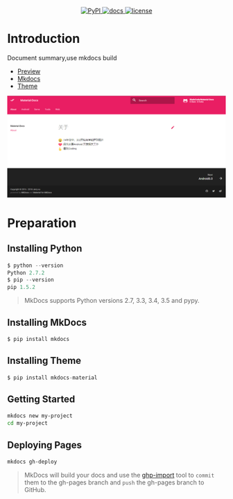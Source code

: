 <p align="center">
	<a href="https://pypi.python.org/pypi/mkdocs-material" rel="nofollow">
		<img src="https://img.shields.io/pypi/v/mkdocs-material.svg" alt="PyPI">
	</a>
	<a href="https://github.com/vuejs/vue">
		<img src="https://travis-ci.org/BladeCode/Material-Docs.svg?branch=master" alt="docs">
	</a>
	<a href="https://github.com/BladeCode/Material-Docs/master/LICENSE">
		<img src="https://img.shields.io/crates/l/rustc-serialize.svg" alt="license">
	</a>
</p>

# Introduction
Document summary,use mkdocs build
* [Preview](https://BladeCode.github.io/Material-Docs)
* [Mkdocs](http://www.mkdocs.org/)
* [Theme](https://squidfunk.github.io/mkdocs-material/)

![Perview](image/perview.png)

# Preparation

## Installing Python
``` python
$ python --version
Python 2.7.2
$ pip --version
pip 1.5.2
```
>MkDocs supports Python versions 2.7, 3.3, 3.4, 3.5 and pypy.

## Installing MkDocs

``` python
$ pip install mkdocs
```

## Installing Theme

``` python
$ pip install mkdocs-material
```

## Getting Started

``` bash
mkdocs new my-project
cd my-project
```

## Deploying Pages

``` bash
mkdocs gh-deploy
```
>MkDocs will build your docs and use the [ghp-import](https://github.com/davisp/ghp-import) tool to `commit` them to the gh-pages branch and `push` the gh-pages branch to GitHub.